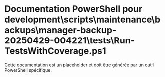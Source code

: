 # Documentation PowerShell pour development\scripts\maintenance\backups\manager-backup-20250429-004221\tests\Run-TestsWithCoverage.ps1

Cette documentation est un placeholder et doit être générée par un outil PowerShell spécifique.
